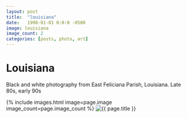 ```yaml
---
layout: post
title:  "louisiana"
date:   1990-01-01 0:0:0 -0500
image: louisiana
image_count: 2
categories: [posts, photo, art]
---
```


# Louisiana

Black and white photography from East Feliciana Parish, Louisiana. Late 80s, early 90s

{% include images.html image=page.image image_count=page.image_count %}
<img class="img img__post img__org" src="{{ site.base_img_path }}{{ page.image }}_03.jpg" alt="{{ page.title }}" />